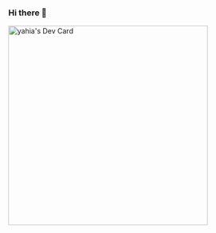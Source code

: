 ### Hi there 👋

<!--
**yberkof/yberkof** is a ✨ _special_ ✨ repository because its `README.md` (this file) appears on your GitHub profile.

Here are some ideas to get you started:

- 🔭 I’m currently working on ...
- 🌱 I’m currently learning ...
- 👯 I’m looking to collaborate on ...
- 🤔 I’m looking for help with ...
- 💬 Ask me about ...
- 📫 How to reach me: ...
- 😄 Pronouns: ...
- ⚡ Fun fact: ...
-->
<a href="https://app.daily.dev/YOO07"><img src="https://api.daily.dev/devcards/3f75a4ec0893470f93fdfbb7ca3cb041.png?r=xj3" width="400" alt="yahia's Dev Card"/></a>

